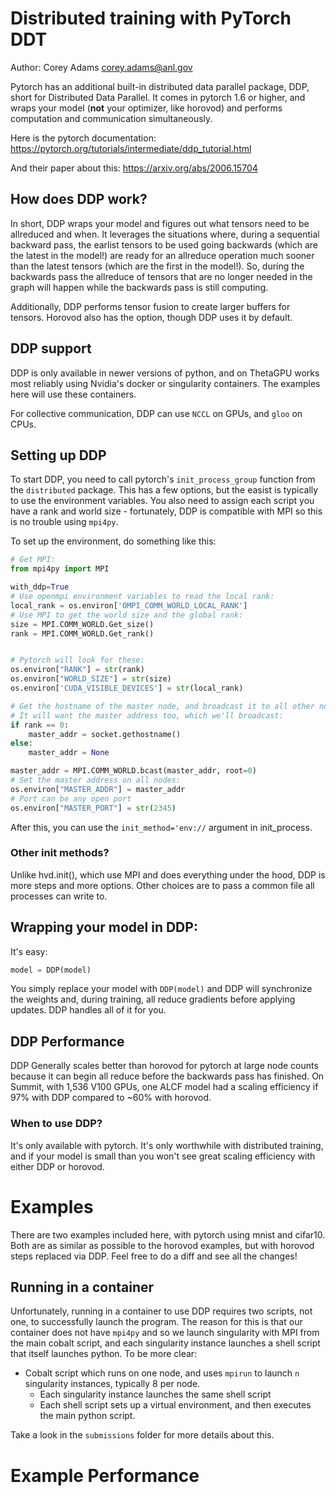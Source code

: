 # Distributed training with PyTorch DDT

Author: Corey Adams corey.adams@anl.gov

Pytorch has an additional built-in distributed data parallel package, DDP, short for Distributed Data Parallel.  It comes in pytorch 1.6 or higher, and wraps your model (__not__ your optimizer, like horovod) and performs computation and communication simultaneously.

Here is the pytorch documentation:
https://pytorch.org/tutorials/intermediate/ddp_tutorial.html

And their paper about this:
https://arxiv.org/abs/2006.15704

## How does DDP work?

In short, DDP wraps your model and figures out what tensors need to be allreduced
and when.  It leverages the situations where, during a sequential backward pass, the earlist tensors to be used going backwards (which are the latest in the model!) are ready for an allreduce operation much sooner than the latest tensors (which are the first in the model!).  So, during the backwards pass the allreduce of tensors that are no longer needed in the graph will happen while the backwards pass is still computing.

Additionally, DDP performs tensor fusion to create larger buffers for tensors.  Horovod also has the option, though DDP uses it by default.

## DDP support

DDP is only available in newer versions of python, and on ThetaGPU works most reliably using Nvidia's docker or singularity containers.  The examples here will use these containers.

For collective communication, DDP can use `NCCL` on GPUs, and `gloo` on CPUs.

## Setting up DDP

To start DDP, you need to call pytorch's `init_process_group` function from the `distributed` package.  This has a few options, but the easist is typically to use the environment variables.  You also need to assign each script you have a rank and world size - fortunately, DDP is compatible with MPI so this is no trouble using `mpi4py`.

To set up the environment, do something like this:

```python
# Get MPI:
from mpi4py import MPI

with_ddp=True
# Use openmpi environment variables to read the local rank:
local_rank = os.environ['OMPI_COMM_WORLD_LOCAL_RANK']
# Use MPI to get the world size and the global rank:
size = MPI.COMM_WORLD.Get_size()
rank = MPI.COMM_WORLD.Get_rank()


# Pytorch will look for these:
os.environ["RANK"] = str(rank)
os.environ["WORLD_SIZE"] = str(size)
os.environ['CUDA_VISIBLE_DEVICES'] = str(local_rank)

# Get the hostname of the master node, and broadcast it to all other nodes
# It will want the master address too, which we'll broadcast:
if rank == 0:
    master_addr = socket.gethostname()
else:
    master_addr = None

master_addr = MPI.COMM_WORLD.bcast(master_addr, root=0)
# Set the master address on all nodes:
os.environ["MASTER_ADDR"] = master_addr
# Port can be any open port
os.environ["MASTER_PORT"] = str(2345)
```

After this, you can use the `init_method='env://` argument in init_process.

### Other init methods?

Unlike hvd.init(), which use MPI and does everything under the hood, DDP is more steps and more options.  Other choices are to pass a common file all processes can write to.


## Wrapping your model in DDP:

It's easy:
```python
model = DDP(model)
```

You simply replace your model with `DDP(model)` and DDP will synchronize the weights and, during training, all reduce gradients before applying updates.  DDP handles all of it for you.

## DDP Performance

DDP Generally scales better than horovod for pytorch at large node counts because it can begin all reduce before the backwards pass has finished.  On Summit, with 1,536 V100 GPUs, one ALCF model had a scaling efficiency if 97% with DDP compared to ~60% with horovod.

### When to use DDP?

It's only available with pytorch.  It's only worthwhile with distributed training, and if your model is small than you won't see great scaling efficiency with either DDP or horovod.

# Examples

There are two examples included here, with pytorch using mnist and cifar10.  Both are as similar as possible to the horovod examples, but with horovod steps replaced via DDP.  Feel free to do a diff and see all the changes!

## Running in a container

Unfortunately, running in a container to use DDP requires two scripts, not one, to successfully launch the program.  The reason for this is that our container does not have `mpi4py` and so we launch singularity with MPI from the main cobalt script, and each singularity instance launches a shell script that itself launches python.  To be more clear:

- Cobalt script which runs on one node, and uses `mpirun` to launch `n` singularity instances, typically 8 per node.  
    - Each singularity instance launches the same shell script
    - Each shell script sets up a virtual environment, and then executes the main python script.

Take a look in the `submissions` folder for more details about this.

# Example Performance
